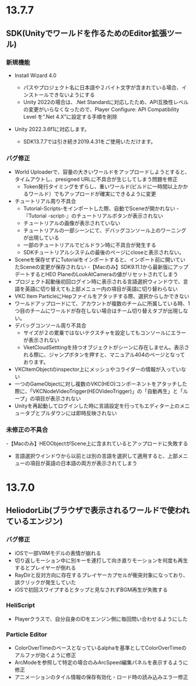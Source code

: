 # 13.7.7

## SDK(Unityでワールドを作るためのEditor拡張ツール)

### 新規機能
- Install Wizard 4.0
  - パスやプロジェクト名に日本語や２バイト文字が含まれている場合、インストールできないようにする
  - Unity 2022の場合は、.Net Standardに対応したため、API互換性レベルの変更がいらなくなったので、Player Configure: API Compatibility Level を”.Net 4.X”に設定する手順を削除

- Unity 2022.3.6f1に対応します。
  - SDK13.7.7では引き続き2019.4.31をご使用いただけます。

### バグ修正
- World Uploaderで、容量の大きいワールドをアップロードしようとすると、タイムアウトし、presigned URLに不具合が生じしてしまう問題を修正
  - Token発行タイミングをずらし、重いワールド(ビルドに一時間以上かかるワールド）でもアップロードが確実にできるように変更
- チュートリアル周り不具合
  - Tutorial-Scripts-をインポートした際、自動でSceneが開かれない
  -『Tutorial -script-』のチュートリアルボタンが表示されない
  - チュートリアルの画像が表示されていない
  - チュートリアルの一部シーンにて、デバッグコンソール上のワーニングが出現している
  - 一部のチュートリアルでビルドラン時に不具合が発生する
  - SDKチュートリアルシステムの最後のページにcloseと表示されない。
- Sceneを保存せずにTutorialをインポートすると、インポート前に開いていたSceneの変更が保存されない
-【Macのみ】SDK9.11.1から最新版にアップデートするとHEO PlaneのLookAtCameraの値がリセットされてしまう
- プロジェクト起動後初回ログイン時に表示される言語選択ウィンドウで、言語を英語に切り替えても上部メニュー内の項目が英語に切り替わらない
- VKC Item ParticleにHepファイルをアタッチする際、選択からしかできない
- ワールドアップロードにて、アカウントが複数のチームに所属している時、1つ目のチームにワールドが存在しない場合はチーム切り替えタブが出現しない。
- デバッグコンソール周り不具合
  - サイズが２の累乗ではないテクスチャを設定してもコンソールにエラーが表示されない
  - VketCloudSetttingを持つオブジェクトがシーンに存在しません。表示される際に、ジャンプボタンを押すと、マニュアル404のページとなっております。
- VKCItemObjectのinspector上にメッシュやコライダーの情報が入っていない
- 一つのGameObjectに対し複数のVKC(HEO)コンポーネントをアタッチした際に、「VKCNodeVideoTrigger(HEOVideoTrigger)」の「自動再生」と「ループ」の項目が表示されない
- Unityを再起動してログインした時に言語設定を行ってもエディター上のメニュータブとプルダウンには即時反映されない

### 未修正の不具合
-【Macのみ】HEOObjectがScene上に含まれているとアップロードに失敗する
- 言語選択ウインドウから以前とは別の言語を選択して適用すると、上部メニューの項目が英語の日本語の両方が表示されてしまう

# 13.7.0

## HeliodorLib(ブラウザで表示されるワールドで使われているエンジン)

### バグ修正
- iOSで一部VRMモデルの表情が崩れる
- 切り返しモーション中に別キーを連打して向き直りモーションを何度も再生するとプレイヤーが倒れる
- RayDirと反対方向に存在するプレイヤーカプセルが衝突対象になっており、誤クリックが発生していた
- iOSで初回スワイプするとタップと見なされずBGM再生が失敗する

### HeliScript
- Playerクラスで、自分自身のIDをエンジン側に毎回問い合わせるようにした

### Particle Editor
- ColorOverTimeのベースとなっているalphaを基準としてColorOverTimeのアルファが効くように修正
- ArcModeを参照して特定の場合のみArcSpeed編集パネルを表示するように修正
- アニメーションのタイル情報の保存有効化・ロード時の読み込みエラー修正
